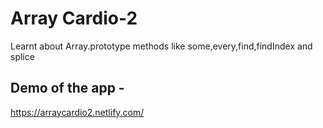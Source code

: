 # Array Cardio-2
Learnt about Array.prototype methods like some,every,find,findIndex and splice

## Demo of the app -
https://arraycardio2.netlify.com/
